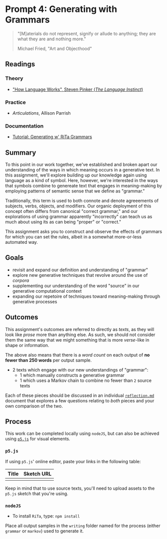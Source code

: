 # Prompt 4: Generating with Grammars

> "[M]aterials do not represent, signify or allude to anything; they are what they are and nothing more."
>
> Michael Fried, "Art and Objecthood"

## Readings

### Theory

* ["How Language Works", Steven Pinker (_The Language Instinct_)](https://drive.google.com/file/d/1xlQq8OBPtODAnzQcVbiMKpvsWj2ndQyI/view?usp=sharing)

### Practice

* _Articulations_, Allison Parrish

### Documentation

* [Tutorial: Generating w' RiTa Grammars](https://observablehq.com/@dhowe/tut-rita-grammars)


## Summary

To this point in our work together, we've established and broken apart our understanding of the ways in which meaning occurs in a generative text. In this assignment, we'll explore building up our knowledge again using language as a kind of symbol. Here, however, we're interested in the ways that symbols combine to genereate text that engages in meaning-making by employing patterns of semantic sense that we define as "grammar."

Traditionally, this term is used to both connote and denote agreeements of subjects, verbs, objects, and modifiers. Our organic deployment of this concept often differs from canonical "correct grammar," and our explorations of using grammar apparently "incorrectly" can teach us as much about using its as can being "proper" or "correct."

This assignment asks you to construct and observe the effects of grammars for which you can set the rules, albeit in a somewhat more-or-less automated way.

## Goals

* revisit and expand our definition and understanding of "grammar"
* explore new generative techniques that revolve around the use of _corpora_
* supplementing our understanding of the word "source" in our generative computational context
* expanding our repetoire of techniques toward meaning-making through generative processes

## Outcomes

This assignment's outcomes are referred to directly as _texts_, as they will look like _prose_ more than anything else. As such, we should
not consider them the same way that we might something that is more _verse_-like in shape or information.

The above also means that there is a _word count_ on each output of **no fewer than 250 words** per output sample.

* 2 texts which engage with our new understandings of "grammar":
  * 1 which manually constructs a generative grammar
  * 1 which uses a Markov chain to combine no fewer than `2` source texts

Each of these pieces should be discussed in an individual [`reflection.md`](writing/reflection.md) document that explores a few questions relating to _both_ pieces and your own comparison of the two.

## Process

This work can be completed locally using `nodeJS`, but can also be achieved using [`p5.js`](https://p5js.org/) for visual elements. 


### `p5.js`

If using `p5.js`' online editor, paste your links in the following table:

|Title |Sketch URL|
|:-----|:---------|
| |  |

Keep in mind that to use source texts, you'll need to upload assets to the `p5.js` sketch that you're using.

### `nodeJS`

* To install `RiTa`, type: `npm install`

Place all output samples in the `writing` folder named for the process (either `grammar` or `markov`) used to generate it.
